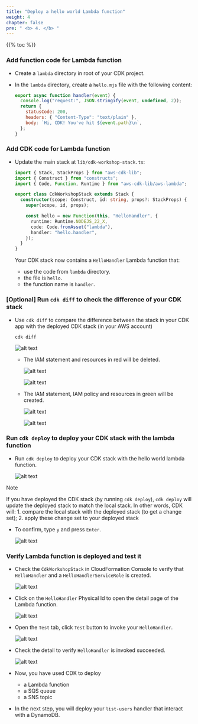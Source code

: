 ```yaml
---
title: "Deploy a hello world Lambda function"
weight: 4
chapter: false
pre: " <b> 4. </b> "
---
```


{{% toc %}}

### Add function code for Lambda function

- Create a `lambda` directory in root of your CDK project.
- In the `lambda` directory, create a `hello.mjs` file with the following content:

  ```mjs
  export async function handler(event) {
    console.log("request:", JSON.stringify(event, undefined, 2));
    return {
      statusCode: 200,
      headers: { "Content-Type": "text/plain" },
      body: `Hi, CDK! You've hit ${event.path}\n`,
    };
  }
  ```

### Add CDK code for Lambda function

- Update the main stack at `lib/cdk-workshop-stack.ts`:

  ```ts
  import { Stack, StackProps } from "aws-cdk-lib";
  import { Construct } from "constructs";
  import { Code, Function, Runtime } from "aws-cdk-lib/aws-lambda";

  export class CdkWorkshopStack extends Stack {
    constructor(scope: Construct, id: string, props?: StackProps) {
      super(scope, id, props);

      const hello = new Function(this, "HelloHandler", {
        runtime: Runtime.NODEJS_22_X,
        code: Code.fromAsset("lambda"),
        handler: "hello.handler",
      });
    }
  }
  ```

  Your CDK stack now contains a `HelloHandler` Lambda function that:

  - use the code from `lambda` directory.
  - the file is `hello`.
  - the function name is `handler`.

### [Optional] Run `cdk diff` to check the difference of your CDK stack

- Use `cdk diff` to compare the difference between the stack in your CDK app with the deployed CDK stack (in your AWS account)

  ```shell
  cdk diff
  ```

  ![alt text](/images/workshop-4/hello-world-lambda--cdk-diff.png)

  - The IAM statement and resources in red will be deleted.

    ![alt text](/images/workshop-4/hello-world-lambda--cdk-diff--resources-to-be-deleted.png)

    ![alt text](/images/workshop-4/hello-world-lambda--cdk-diff--IAM-statement-to-be-deleted.png)

  - The IAM statement, IAM policy and resources in green will be created.

    ![alt text](/images/workshop-4/hello-world-lambda--cdk-diff--IAM-statement-to-be-created.png)

    ![alt text](/images/workshop-4/hello-world-lambda--cdk-diff--resources-to-be-created.png)

### Run `cdk deploy` to deploy your CDK stack with the lambda function

- Run `cdk deploy` to deploy your CDK stack with the hello world lambda function.

  ![alt text](/images/workshop-4/hello-world-lambda--cdk-deploy.png)

> [!NOTE]
> If you have deployed the CDK stack (by running `cdk deploy`), `cdk deploy` will update the deployed stack to match the local stack. In other words, CDK will: 1. compare the local stack with the deployed stack (to get a change set); 2. apply these change set to your deployed stack

- To confirm, type `y` and press `Enter`.

  ![alt text](/images/workshop-4/hello-world-lambda--cdk-deploy-confirm.png)

### Verify Lambda function is deployed and test it

- Check the `CdkWorkshopStack` in CloudFormation Console to verify that `HelloHandler` and a `HelloHandlerServiceRole` is created.

  ![alt text](/images/workshop-4/hello-world-lambda--deloyed-cfn-stack.png)

- Click on the `HelloHandler` Physical Id to open the detail page of the Lambda function.

  ![alt text](/images/workshop-4/hello-world-lambda--detail.png)

- Open the `Test` tab, click `Test` button to invoke your `HelloHandler`.

  ![alt text](/images/workshop-4/hello-world-lambda--test-invoke.png)

- Check the detail to verify `HelloHandler` is invoked succeeded.

  ![alt text](/images/workshop-4/hello-world-lambda--test-executing-detail.png)

- Now, you have used CDK to deploy
  - a Lambda function
  - a SQS queue
  - a SNS topic
- In the next step, you will deploy your `list-users` handler that interact with a DynamoDB.
